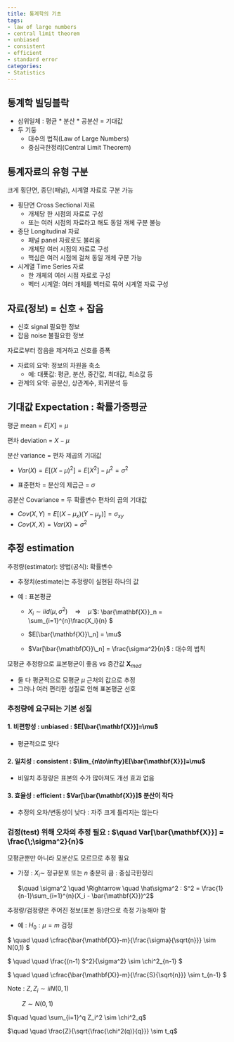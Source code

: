 ```yaml
---
title: 통계학의 기초
tags:
- law of large numbers
- central limit theorem
- unbiased
- consistent
- efficient
- standard error
categories:
- Statistics
---
```


## 통계학 빌딩블락

- 삼위일체 : 평균 * 분산 * 공분산 = 기대값
- 두 기둥
  - 대수의 법칙(Law of Large Numbers)
  - 중심극한정리(Central Limit Theorem)

## 통계자료의 유형 구분
  
크게 횡단면, 종단(패널), 시계열 자료로 구분 가능

- 횡단면 Cross Sectional 자료  
    - 개체당 한 시점의 자료로 구성  
    - 또는 여러 시점의 자료라고 해도 동일 개체 구분 불능  
- 종단 Longitudinal 자료  
    - 패널 panel 자료로도 불리움  
    - 개체당 여러 시점의 자료로 구성  
    - 핵심은 여러 시점에 걸쳐 동일 개체 구분 가능 
- 시계열 Time Series 자료  
    - 한 개체의 여러 시점 자료로 구성  
    - 벡터 시계열: 여러 개체를 벡터로 묶어 시계열 자료 구성  
    
## 자료(정보) = 신호 + 잡음

- 신호 signal 필요한 정보
- 잡음 noise 불필요한 정보 

자료로부터 잡음을 제거하고 신호를 증폭  
* 자료의 요약: 정보의 차원을 축소
  - 예: 대푯값: 평균, 분산, 중간값, 최대값, 최소값 등
* 관계의 요약: 공분산, 상관계수, 회귀분석 등


## 기대값 Expectation : 확률가중평균
    
평균 mean = $E[X] = \mu$

편차 deviation = $X - \mu$

분산 variance = 편차 제곱의 기대값 

- $Var(X) = E[(X - \mu)^2] = E[X^2] - \mu^2 = \sigma^2$

- 표준편차 = 분산의 제곱근 = $\sigma$

공분산 Covariance = 두 확률변수 편차의 곱의 기대값

- $Cov(X,Y) = E[(X - \mu_{x})(Y - \mu_{y})] = \sigma_{xy}$
- $Cov(X,X) = Var(X) = \sigma^2$

## 추정 estimation
    
추정량(estimator): 방법(공식): 확률변수

- 추정치(estimate)는 추정량이 실현된 하나의 값

- 예 : 표본평균

    -  $X_i \sim iid(\mu, \sigma^2) \quad \Rightarrow  \quad  \hat\mu$ 
$: \bar{\mathbf{X}}\_n = \sum_{i=1}^{n}\frac{X_i}{n} $ 

    - $E[\bar{\mathbf{X}}\_n] = \mu$

    - $Var[\bar{\mathbf{X}}\_n] = \frac{\sigma^2}{n}$ : 대수의 법칙    
    

모평균 추정량으로 표본평균이 좋음 vs 중간값 $\mathbf{X}_{med}$

- 둘 다 평균적으로 모평균 $\mu$ 근처의 값으로 추정
- 그러나 여러 편리한 성질로 인해 표본평균 선호
 
 
### 추정량에 요구되는 기본 성질

#### 1. 비편향성 : unbiased : $E[\bar{\mathbf{X}}]=\mu$

  - 평균적으로 맞다

#### 2. 일치성 : consistent : $\lim_{n\to\infty}E[\bar{\mathbf{X}}]=\mu$

  - 비일치 추정량은 표본의 수가 많아져도 개선 효과 없음
 
#### 3. 효율성 : efficient : $Var[\bar{\mathbf{X}}]$ 분산이 작다    

  - 추정의 오차/변동성이 낮다 : 자주 크게 틀리지는 않는다


### 검정(test) 위해 오차의 추정 필요 : $\quad Var[\bar{\mathbf{X}}] = \frac{\;\sigma^2}{n}$
  
  
모평균뿐만 아니라 모분산도 모르므로 추정 필요

- 가정 : $X_i \sim$ 정규분포 또는 $n$ 충분히 큼 : 중심극한정리

  $\quad \sigma^2 \quad \Rightarrow \quad \hat\sigma^2 : S^2 = \frac{1}{n-1}\sum_{i=1}^{n}(X_i - \bar{\mathbf{X}})^2$

추정량/검정량은 주어진 정보(표본 등)만으로 측정 가능해야 함

- 예 : $H_0 : \mu=m$ 검정

$ \quad \quad \cfrac{\bar{\mathbf{X}}-m}{\frac{\sigma}{\sqrt{n}}} \sim N(0,1) $  

$ \quad \quad \frac{(n-1) S^2}{\sigma^2} \sim \chi^2_{n-1} $  

$ \quad \quad \cfrac{\bar{\mathbf{X}}-m}{\frac{S}{\sqrt{n}}} \sim t_{n-1} $  

Note : $Z, Z_i \sim iiN(0,1)$

$\quad \quad Z \sim N(0,1)$  

$\quad \quad \sum_{i=1}^q Z_i^2 \sim \chi^2_q$  

$\quad \quad \frac{Z}{\sqrt{\frac{\chi^2(q)}{q}}} \sim t_q$   
